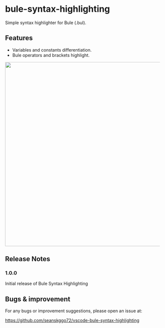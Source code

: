 # bule-syntax-highlighting

Simple syntax highlighter for Bule (.bul).

## Features

* Variables and constants differentiation.
* Bule operators and brackets highlight.

<img src="https://user-images.githubusercontent.com/65769889/105843098-53292e00-602b-11eb-92f2-dc7e012f93fb.gif" width="600">

## Release Notes

### 1.0.0

Initial release of Bule Syntax Highlighting

## Bugs & improvement

For any bugs or improvement suggestions, please open an issue at:

https://github.com/seanskggo72/vscode-bule-syntax-highlighting

